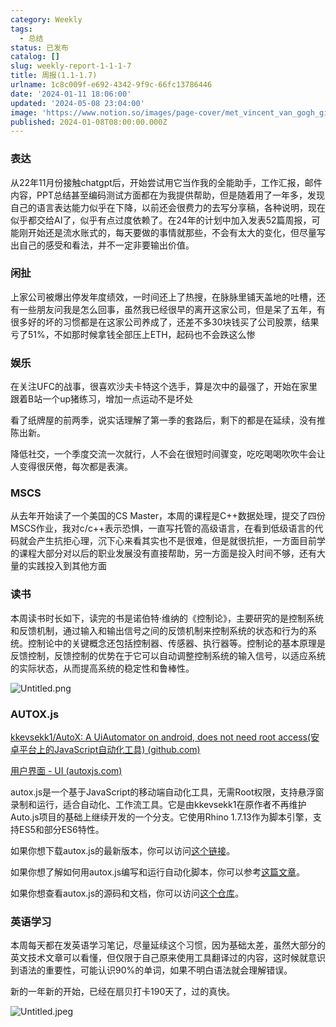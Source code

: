 ```yaml
---
category: Weekly
tags:
  - 总结
status: 已发布
catalog: []
slug: weekly-report-1-1-1-7
title: 周报(1.1-1.7)
urlname: 1c8c009f-e692-4342-9f9c-66fc13786446
date: '2024-01-11 18:06:00'
updated: '2024-05-08 23:04:00'
image: 'https://www.notion.so/images/page-cover/met_vincent_van_gogh_ginoux.jpg'
published: 2024-01-08T08:00:00.000Z
---
```


### 表达


从22年11月份接触chatgpt后，开始尝试用它当作我的全能助手，工作汇报，邮件内容，PPT总结甚至编码测试方面都在为我提供帮助，但是随着用了一年多，发现自己的语言表达能力似乎在下降，以前还会很费力的去写分享稿，各种说明，现在似乎都交给AI了，似乎有点过度依赖了。在24年的计划中加入发表52篇周报，可能刚开始还是流水账式的，每天要做的事情就那些，不会有太大的变化，但尽量写出自己的感受和看法，并不一定非要输出价值。


### 闲扯


上家公司被爆出停发年度绩效，一时间还上了热搜，在脉脉里铺天盖地的吐槽，还有一些朋友问我是怎么回事，虽然我已经很早的离开这家公司，但是呆了五年，有很多好的坏的习惯都是在这家公司养成了，还差不多30块钱买了公司股票，结果亏了51%，不如那时候拿钱全部压上ETH，起码也不会跌这么惨


### 娱乐


在关注UFC的战事，很喜欢沙夫卡特这个选手，算是次中的最强了，开始在家里跟着B站一个up猪练习，增加一点运动不是坏处


看了纸牌屋的前两季，说实话理解了第一季的套路后，剩下的都是在延续，没有推陈出新。


降低社交，一个季度交流一次就行，人不会在很短时间骤变，吃吃喝喝吹吹牛会让人变得很厌倦，每次都是表演。


### MSCS


从去年开始读了一个美国的CS Master，本周的课程是C++数据处理，提交了四份MSCS作业，我对c/c++表示恐惧，一直写托管的高级语言，在看到低级语言的代码就会产生抗拒心理，沉下心来看其实也不是很难，但是就很抗拒，一方面目前学的课程大部分对以后的职业发展没有直接帮助，另一方面是投入时间不够，还有大量的实践投入到其他方面


### 读书


本周读书时长如下，读完的书是诺伯特·维纳的《控制论》，主要研究的是控制系统和反馈机制，通过输入和输出信号之间的反馈机制来控制系统的状态和行为的系统。控制论中的关键概念还包括控制器、传感器、执行器等。控制论的基本原理是反馈控制，反馈控制的优势在于它可以自动调整控制系统的输入信号，以适应系统的实际状态，从而提高系统的稳定性和鲁棒性。


![Untitled.png](https://prod-files-secure.s3.us-west-2.amazonaws.com/5d24fe63-e567-4804-86f9-9fdc62e13082/4d744901-b410-4924-8554-36cce6e9aab7/Untitled.png?X-Amz-Algorithm=AWS4-HMAC-SHA256&X-Amz-Content-Sha256=UNSIGNED-PAYLOAD&X-Amz-Credential=ASIAZI2LB466ZTFPC6BZ%2F20250322%2Fus-west-2%2Fs3%2Faws4_request&X-Amz-Date=20250322T213218Z&X-Amz-Expires=3600&X-Amz-Security-Token=IQoJb3JpZ2luX2VjEGwaCXVzLXdlc3QtMiJGMEQCIEw584ZHQ0OJYPE2CGE0E%2B1wPgievfRZbgLH3yhkmPD2AiAIX4S6Ay3eCCNzQ1Qu81OUVuSMClN8dRYPA3jRyoWPbCqIBAjF%2F%2F%2F%2F%2F%2F%2F%2F%2F%2F8BEAAaDDYzNzQyMzE4MzgwNSIMMbN50KHzv5YcGUrfKtwDDAqcrGhiErEaJR7KC5PBXflDoxc1iGHdYpzNI4pehE9FOP4AYq4tbfGLfo1aUSviOepWTLxXER%2BLaKMEGW1t%2FkAroOD2oAB3TGgv7diJtnxgauFdkdWNJUpAO95ArdC0N3oNJKWMwMb1fe%2BkLp4vQDAAhsan9BxSPWwXYlXDT9vqc3DUt3CS0%2B9eyOUAGZ6GatunlldN4YUcIn%2F1IP4gpwE7AT0ifWsWILqbkMT%2FcRqHykH0pu2iberU8EI9mHbLts1PLAHpe1l3RxI5rNan8raaRuN9a0ndvliMcUVkPVl6qx%2B7P9bFe0Fz3%2BrDnPEp0ZXYln1n6%2Fu80mDl45T5nrbg%2BrAFjhUt2AhGnrrWAL1Np4cjAlLqlsl%2BJ1v6VvilvWcyJJEpl1%2F4eMP2OX7bZRnpQp5lbeWYcSuif8nD4f4WQ4MpKenxl40kBvKfwCYLQ1T1%2B%2Bc4tfd9ZKTKJ8ZcxRimic2aKRPE%2Fr7WZUUr6T%2FU7d15p4pa2XBBv7BOJ8RBtu4Cc1A6RIZWhzucK7eKi%2BylkHbxRRLZBczgXDmbsvg%2BMl3RLKmzwnIEhYdftJh06gP7Nn5poTNuULKXhAqmoYeOIYpLkZL46lLpZ5TrgxRs0EFp4glbfryy32swhrX8vgY6pgFVaezNLXwZPC3UMdbayGje1W5PNik5Z14If7s37q7NuillreFWn329B1goqLuvggvZ3%2BwwZjz7gJcJbWOrPEhHe%2Fc0tg3GDbPReh68Nu6vnHMN5%2B4Lgh7FF5MU47mhn1%2F6aJo8Bp29SXaK%2F2amomJMfZ3LUkzWRoFnkJ3eD9yJypVMgcv9A6asQ0h1lfLw%2BG7%2BcI2IhTJGmOBqC98xS62WGL9I7OIB&X-Amz-Signature=7af5b3b3677fdca227992835d5df42de92fba6b42e1191aab0aa9210fb3fd5a1&X-Amz-SignedHeaders=host&x-id=GetObject)


### AUTOX.js


[kkevsekk1/AutoX: A UiAutomator on android, does not need root access(安卓平台上的JavaScript自动化工具) (github.com)](https://github.com/kkevsekk1/AutoX)


[用户界面 - UI (autoxjs.com)](http://doc.autoxjs.com/#/ui)


autox.js是一个基于JavaScript的移动端自动化工具，无需Root权限，支持悬浮窗录制和运行，适合自动化、工作流工具。它是由kkevsekk1在原作者不再维护Auto.js项目的基础上继续开发的一个分支。它使用Rhino 1.7.13作为脚本引擎，支持ES5和部分ES6特性。


如果你想下载autox.js的最新版本，你可以访问[这个链接](https://github.com/kkevsekk1/AutoX/releases)。


如果你想了解如何用autox.js编写和运行自动化脚本，你可以参考[这篇文章](https://www.cnblogs.com/ghj1976/p/autoxjs.html)。


如果你想查看autox.js的源码和文档，你可以访问[这个仓库](https://github.com/kkevsekk1/AutoX)。


### 英语学习


本周每天都在发英语学习笔记，尽量延续这个习惯，因为基础太差，虽然大部分的英文技术文章可以看懂，但仅限于自己原来使用工具翻译过的内容，这时候就意识到语法的重要性，可能认识90%的单词，如果不明白语法就会理解错误。


新的一年新的开始，已经在扇贝打卡190天了，过的真快。


![Untitled.jpeg](https://prod-files-secure.s3.us-west-2.amazonaws.com/5d24fe63-e567-4804-86f9-9fdc62e13082/c04d3014-4bd3-4142-a613-19220f0a3512/Untitled.jpeg?X-Amz-Algorithm=AWS4-HMAC-SHA256&X-Amz-Content-Sha256=UNSIGNED-PAYLOAD&X-Amz-Credential=ASIAZI2LB466ZTFPC6BZ%2F20250322%2Fus-west-2%2Fs3%2Faws4_request&X-Amz-Date=20250322T213217Z&X-Amz-Expires=3600&X-Amz-Security-Token=IQoJb3JpZ2luX2VjEGwaCXVzLXdlc3QtMiJGMEQCIEw584ZHQ0OJYPE2CGE0E%2B1wPgievfRZbgLH3yhkmPD2AiAIX4S6Ay3eCCNzQ1Qu81OUVuSMClN8dRYPA3jRyoWPbCqIBAjF%2F%2F%2F%2F%2F%2F%2F%2F%2F%2F8BEAAaDDYzNzQyMzE4MzgwNSIMMbN50KHzv5YcGUrfKtwDDAqcrGhiErEaJR7KC5PBXflDoxc1iGHdYpzNI4pehE9FOP4AYq4tbfGLfo1aUSviOepWTLxXER%2BLaKMEGW1t%2FkAroOD2oAB3TGgv7diJtnxgauFdkdWNJUpAO95ArdC0N3oNJKWMwMb1fe%2BkLp4vQDAAhsan9BxSPWwXYlXDT9vqc3DUt3CS0%2B9eyOUAGZ6GatunlldN4YUcIn%2F1IP4gpwE7AT0ifWsWILqbkMT%2FcRqHykH0pu2iberU8EI9mHbLts1PLAHpe1l3RxI5rNan8raaRuN9a0ndvliMcUVkPVl6qx%2B7P9bFe0Fz3%2BrDnPEp0ZXYln1n6%2Fu80mDl45T5nrbg%2BrAFjhUt2AhGnrrWAL1Np4cjAlLqlsl%2BJ1v6VvilvWcyJJEpl1%2F4eMP2OX7bZRnpQp5lbeWYcSuif8nD4f4WQ4MpKenxl40kBvKfwCYLQ1T1%2B%2Bc4tfd9ZKTKJ8ZcxRimic2aKRPE%2Fr7WZUUr6T%2FU7d15p4pa2XBBv7BOJ8RBtu4Cc1A6RIZWhzucK7eKi%2BylkHbxRRLZBczgXDmbsvg%2BMl3RLKmzwnIEhYdftJh06gP7Nn5poTNuULKXhAqmoYeOIYpLkZL46lLpZ5TrgxRs0EFp4glbfryy32swhrX8vgY6pgFVaezNLXwZPC3UMdbayGje1W5PNik5Z14If7s37q7NuillreFWn329B1goqLuvggvZ3%2BwwZjz7gJcJbWOrPEhHe%2Fc0tg3GDbPReh68Nu6vnHMN5%2B4Lgh7FF5MU47mhn1%2F6aJo8Bp29SXaK%2F2amomJMfZ3LUkzWRoFnkJ3eD9yJypVMgcv9A6asQ0h1lfLw%2BG7%2BcI2IhTJGmOBqC98xS62WGL9I7OIB&X-Amz-Signature=7255a4ada779a0d16dc3e11b234e747c7129afa5fce4518e762fa387a32e1547&X-Amz-SignedHeaders=host&x-id=GetObject)

